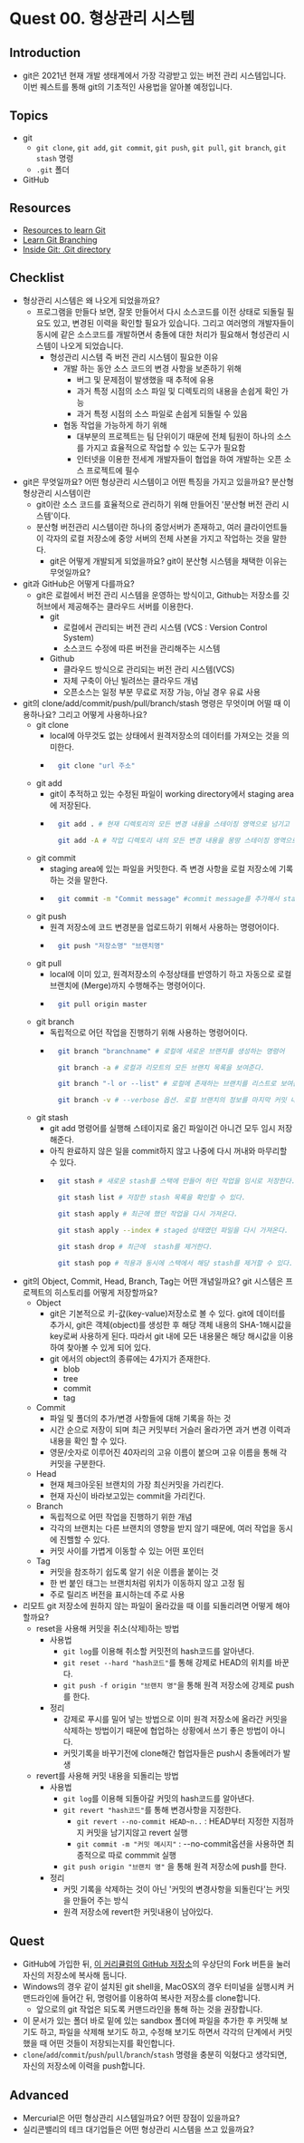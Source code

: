 # Quest 00. 형상관리 시스템

## Introduction
* git은 2021년 현재 개발 생태계에서 가장 각광받고 있는 버전 관리 시스템입니다. 이번 퀘스트를 통해 git의 기초적인 사용법을 알아볼 예정입니다.

## Topics
* git
  * `git clone`, `git add`, `git commit`, `git push`, `git pull`, `git branch`, `git stash` 명령
  * `.git` 폴더
* GitHub

## Resources
* [Resources to learn Git](https://try.github.io)
* [Learn Git Branching](https://learngitbranching.js.org/?locale=ko)
* [Inside Git: .Git directory](https://githowto.com/git_internals_git_directory)

## Checklist
* 형상관리 시스템은 왜 나오게 되었을까요?
  * 프로그램을 만들다 보면, 잘못 만들어서 다시 소스코드를 이전 상태로 되돌릴 필요도 있고, 변경된 이력을 확인할 필요가 있습니다. 그리고 여러명의 개발자들이 동시에 같은 소스코드를 개발하면서 충돌에 대한 처리가 필요해서 형성관리 시스템이 나오게 되었습니다.
    * 형성관리 시스템 즉 버전 관리 시스템이 필요한 이유
      * 개발 하는 동안 소스 코드의 변경 사항을 보존하기 위해
        * 버그 및 문제점이 발생했을 때 추적에 유용
        * 과거 특정 시점의 소스 파일 및 디렉토리의 내용을 손쉽게 확인 가능
        * 과거 특정 시점의 소스 파일로 손쉽게 되돌릴 수 있음
      * 협동 작업을 가능하게 하기 위해
        * 대부분의 프로젝트는 팀 단위이기 때문에 전체 팀원이 하나의 소스를 가지고 효율적으로 작업할 수 있는 도구가 필요함
        * 인터넷을 이용한 전세계 개발자들이 협업을 하여 개발하는 오픈 소스 프로젝트에 필수
* git은 무엇일까요? 어떤 형상관리 시스템이고 어떤 특징을 가지고 있을까요? 분산형 형상관리 시스템이란
  * git이란 소스 코드를 효율적으로 관리하기 위해 만들어진 '분산형 버전 관리 시스템'이다.
  * 분산형 버전관리 시스템이란 하나의 중앙서버가 존재하고, 여러 클라이언트들이 각자의 로컬 저장소에 중앙 서버의 전체 사본을 가지고 작업하는 것을 말한다.
    * git은 어떻게 개발되게 되었을까요? git이 분산형 시스템을 채택한 이유는 무엇일까요?
* git과 GitHub은 어떻게 다를까요?
  * git은 로컬에서 버전 관리 시스템을 운영하는 방식이고, Github는 저장소를 깃허브에서 제공해주는 클라우드 서버를 이용한다.
    * git
      * 로컬에서 관리되는 버전 관리 시스템 (VCS : Version Control System)
      * 소스코드 수정에 따른 버전을 관리해주는 시스템
    * Github
      * 클라우드 방식으로 관리되는 버전 관리 시스템(VCS)
      * 자체 구축이 아닌 빌려쓰는 클라우드 개념
      * 오픈소스는 일정 부분 무료로 저장 가능, 아닐 경우 유료 사용
* git의 clone/add/commit/push/pull/branch/stash 명령은 무엇이며 어떨 때 이용하나요? 그리고 어떻게 사용하나요?
  * git clone
    * local에 아무것도 없는 상태에서 원격저장소의 데이터를 가져오는 것을 의미한다.
    * ```bash
        git clone "url 주소"
      ```
  * git add
    * git이 추적하고 있는 수정된 파일이 working directory에서 staging area에 저장된다.
    * ```bash
        git add . # 현재 디렉토리의 모든 변경 내용을 스테이징 영역으로 넘기고 싶을 때

        git add -A # 작업 디렉토리 내의 모든 변경 내용을 몽땅 스테이징 영역으로 넘기고 싶을 때
      ```
  * git commit
    * staging area에 있는 파일을 커밋한다. 즉 변경 사항을 로컬 저장소에 기록하는 것을 말한다.
    * ```bash
        git commit -m "Commit message" #commit message를 추가해서 staging area에 있는 파일을 커밋한다.
      ```
  * git push
    * 원격 저장소에 코드 변경분을 업로드하기 위해서 사용하는 명령어이다.
    * ```bash
        git push "저장소명" "브랜치명" 
      ```
  * git pull
    * local에 이미 있고, 원격저장소의 수정상태를 반영하기 하고 자동으로 로컬 브랜치에 (Merge)까지 수행해주는 명령어이다.
    * ```bash
        git pull origin master
      ```
  * git branch
    * 독립적으로 어던 작업을 진행하기 위해 사용하는 명령어이다.
    * ```bash
        git branch "branchname" # 로컬에 새로운 브랜치를 생성하는 명령어

        git branch -a # 로컬과 리모트의 모든 브랜치 목록을 보여준다.

        git branch "-l or --list" # 로컬에 존재하는 브랜치를 리스트로 보여준다. 

        git branch -v # --verbose 옵션. 로컬 브랜치의 정보를 마지막 커밋 내역과 함께 보여준다.
      ```
  * git stash
    * git add 명령어를 실행해 스테이지로 옮긴 파일이건 아니건 모두 임시 저장해준다.
    * 아직 완료하지 않은 일을 commit하지 않고 나중에 다시 꺼내와 마무리할 수 있다.
    * ```bash
        git stash # 새로운 stash를 스택에 만들어 하던 작업을 임시로 저장한다.

        git stash list # 저장한 stash 목록을 확인할 수 있다.

        git stash apply # 최근에 했던 작업을 다시 가져온다.

        git stash apply --index # staged 상태였던 파일을 다시 가져온다.

        git stash drop # 최근에  stash를 제거한다.

        git stash pop # 적용과 동시에 스택에서 해당 stash를 제거할 수 있다.
      ```
* git의 Object, Commit, Head, Branch, Tag는 어떤 개념일까요? git 시스템은 프로젝트의 히스토리를 어떻게 저장할까요?
  * Object
    * git은 기본적으로 키-값(key-value)저장소로 볼 수 있다. git에 데이터를 추가시, git은 객체(object)를 생성한 후 해당 객체 내용의 SHA-1해시값을 key로써 사용하게 된다. 따라서 git 내에 모든 내용물은 해당 해시값을 이용하여 찾아볼 수 있게 되어 있다.
    * git 에서의 object의 종류에는 4가지가 존재한다.
      * blob
      * tree
      * commit
      * tag
  * Commit
    * 파일 및 폴더의 추가/변경 사항들에 대해 기록을 하는 것
    * 시간 순으로 저장이 되며 최근 커밋부터 거슬러 올라가면 과거 변경 이력과 내용을 확인 할 수 있다.
    * 영문/숫자로 이루어진 40자리의 고유 이름이 붙으며 고유 이름을 통해 각 커밋을 구분한다.
  * Head
    * 현재 체크아웃된 브랜치의 가장 최신커밋을 가리킨다.
    * 현재 자신이 바라보고있는 commit을 가리킨다.
  * Branch
    * 독립적으로 어떤 작업을 진행하기 위한 개념
    * 각각의 브랜치는 다른 브랜치의 영향을 받지 않기 때문에, 여러 작업을 동시에 진핼할 수 있다.
    * 커밋 사이를 가볍게 이동할 수 있는 어떤 포인터
  * Tag
    * 커밋을 참조하기 쉽도록 알기 쉬운 이름을 붙이는 것
    * 한 번 붙인 태그는 브랜치처럼 위치가 이동하지 않고 고정 됨
    * 주로 릴리즈 버전을 표시하는데 주로 사용
* 리모트 git 저장소에 원하지 않는 파일이 올라갔을 때 이를 되돌리려면 어떻게 해야 할까요?
  * reset을 사용해 커밋을 취소(삭제)하는 방법
    * 사용법
      * `git log`를 이용해 취소할 커밋전의 hash코드를 알아낸다.
      * `git reset --hard "hash코드"`를 통해 강제로 HEAD의 위치를 바꾼다.
      * `git push -f origin "브랜치 명"`을 통해 원격 저장소에 강제로 push를 한다.
    * 정리
      * 강제로 푸시를 밀어 넣는 방법으로 이미 원격 저장소에 올라간 커밋을 삭제하는 방법이기 때문에 협업하는 상황에서 쓰기 좋은 방법이 아니다.
      * 커밋기록을 바꾸기전에 clone해간 협업자들은 push시 충돌에러가 발생
  * revert를 사용해 커밋 내용을 되돌리는 방법
    * 사용법
      * `git log`를 이용해 되돌아갈 커밋의 hash코드를 알아낸다.
      * `git revert "hash코드"`를 통해 변경사항을 지정한다.
        * `git revert --no-commit HEAD~n..` : HEAD부터 지정한 지점까지 커밋을 남기지않고 revert 실행
        * `git commit -m "커밋 메시지"` : --no-commit옵션을 사용하면 최종적으로 따로 commmit 실행
      * `git push origin "브랜치 명"` 을 통해 원격 저장소에 push를 한다.
    * 정리
      * 커밋 기록을 삭제하는 것이 아닌 '커밋의 변경사항을 되돌린다'는 커밋을 만들어 주는 방식
      * 원격 저장소에 revert한 커밋내용이 남아있다.

## Quest
* GitHub에 가입한 뒤, [이 커리큘럼의 GitHub 저장소](https://github.com/KnowRe-Dev/WebDevCurriculum)의 우상단의 Fork 버튼을 눌러 자신의 저장소에 복사해 둡니다.
* Windows의 경우 같이 설치된 git shell을, MacOSX의 경우 터미널을 실행시켜 커맨드라인에 들어간 뒤, 명령어를 이용하여 복사한 저장소를 clone합니다.
  * 앞으로의 git 작업은 되도록 커맨드라인을 통해 하는 것을 권장합니다.
* 이 문서가 있는 폴더 바로 밑에 있는 sandbox 폴더에 파일을 추가한 후 커밋해 보기도 하고, 파일을 삭제해 보기도 하고, 수정해 보기도 하면서 각각의 단계에서 커밋했을 때 어떤 것들이 저장되는지를 확인합니다.
* `clone`/`add`/`commit`/`push`/`pull`/`branch`/`stash` 명령을 충분히 익혔다고 생각되면, 자신의 저장소에 이력을 push합니다.

## Advanced
* Mercurial은 어떤 형상관리 시스템일까요? 어떤 장점이 있을까요?
* 실리콘밸리의 테크 대기업들은 어떤 형상관리 시스템을 쓰고 있을까요?
